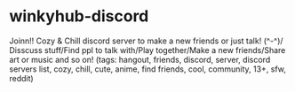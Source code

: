 # winkyhub-discord
Joinn!! Cozy &amp; Chill discord server to make a new friends or just talk! \(^-^)/     Disscuss stuff/Find ppl to talk with/Play together/Make a new friends/Share art or music and so on!      (tags: hangout, friends, discord, server, discord servers list, cozy, chill, cute, anime, find friends, cool, community, 13+, sfw, reddit)
